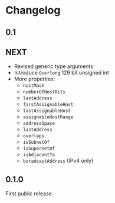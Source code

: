 # Changelog

## 0.1

## NEXT
* Revised generic type arguments
* Introduce `Overlong` 129 bit unsigned int
* More properties:
  * `hostMask`
  * `numberOfHostBits`
  * `lastAddress`
  * `firstAssignableHost`
  * `lastAssignableHost`
  * `assignableHostRange`
  * `addressSpace`
  * `lastAddress`
  * `overlaps`
  * `isSubnetOf`
  * `isSupernetOf`
  * `isAdjacentTo`
  * `boradcastAddress` (IPv4 only)

## 0.1.0
First public release